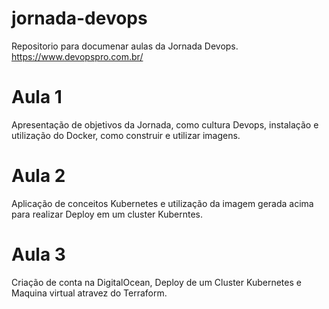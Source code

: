 # jornada-devops
Repositorio para documenar aulas da Jornada Devops.
https://www.devopspro.com.br/

# Aula 1
Apresentação de objetivos da Jornada, como cultura Devops, instalação e utilização do Docker, como construir e utilizar imagens.

# Aula 2
Aplicação de conceitos Kubernetes e utilização da imagem gerada acima para realizar Deploy em um cluster Kuberntes.

# Aula 3
Criação de conta na DigitalOcean, Deploy de um Cluster Kubernetes e Maquina virtual atravez do Terraform.
